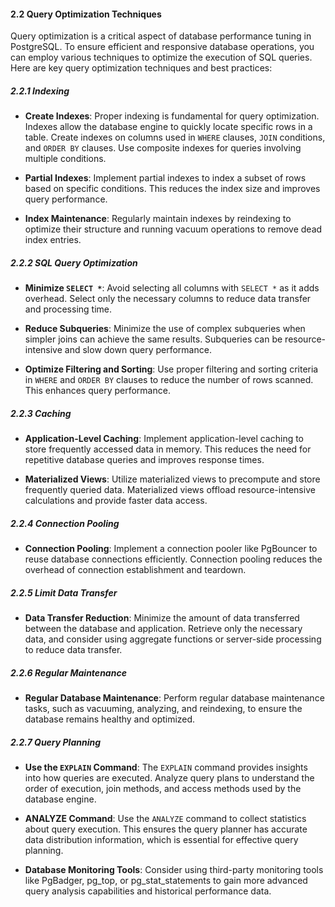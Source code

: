 #### 2.2 Query Optimization Techniques

Query optimization is a critical aspect of database performance tuning in PostgreSQL. To ensure efficient and responsive database operations, you can employ various techniques to optimize the execution of SQL queries. Here are key query optimization techniques and best practices:

##### 2.2.1 Indexing

- **Create Indexes**: Proper indexing is fundamental for query optimization. Indexes allow the database engine to quickly locate specific rows in a table. Create indexes on columns used in `WHERE` clauses, `JOIN` conditions, and `ORDER BY` clauses. Use composite indexes for queries involving multiple conditions.

- **Partial Indexes**: Implement partial indexes to index a subset of rows based on specific conditions. This reduces the index size and improves query performance.

- **Index Maintenance**: Regularly maintain indexes by reindexing to optimize their structure and running vacuum operations to remove dead index entries.

##### 2.2.2 SQL Query Optimization

- **Minimize `SELECT *`**: Avoid selecting all columns with `SELECT *` as it adds overhead. Select only the necessary columns to reduce data transfer and processing time.

- **Reduce Subqueries**: Minimize the use of complex subqueries when simpler joins can achieve the same results. Subqueries can be resource-intensive and slow down query performance.

- **Optimize Filtering and Sorting**: Use proper filtering and sorting criteria in `WHERE` and `ORDER BY` clauses to reduce the number of rows scanned. This enhances query performance.

##### 2.2.3 Caching

- **Application-Level Caching**: Implement application-level caching to store frequently accessed data in memory. This reduces the need for repetitive database queries and improves response times.

- **Materialized Views**: Utilize materialized views to precompute and store frequently queried data. Materialized views offload resource-intensive calculations and provide faster data access.

##### 2.2.4 Connection Pooling

- **Connection Pooling**: Implement a connection pooler like PgBouncer to reuse database connections efficiently. Connection pooling reduces the overhead of connection establishment and teardown.

##### 2.2.5 Limit Data Transfer

- **Data Transfer Reduction**: Minimize the amount of data transferred between the database and application. Retrieve only the necessary data, and consider using aggregate functions or server-side processing to reduce data transfer.

##### 2.2.6 Regular Maintenance

- **Regular Database Maintenance**: Perform regular database maintenance tasks, such as vacuuming, analyzing, and reindexing, to ensure the database remains healthy and optimized.

##### 2.2.7 Query Planning

- **Use the `EXPLAIN` Command**: The `EXPLAIN` command provides insights into how queries are executed. Analyze query plans to understand the order of execution, join methods, and access methods used by the database engine.

- **ANALYZE Command**: Use the `ANALYZE` command to collect statistics about query execution. This ensures the query planner has accurate data distribution information, which is essential for effective query planning.

- **Database Monitoring Tools**: Consider using third-party monitoring tools like PgBadger, pg_top, or pg_stat_statements to gain more advanced query analysis capabilities and historical performance data.

